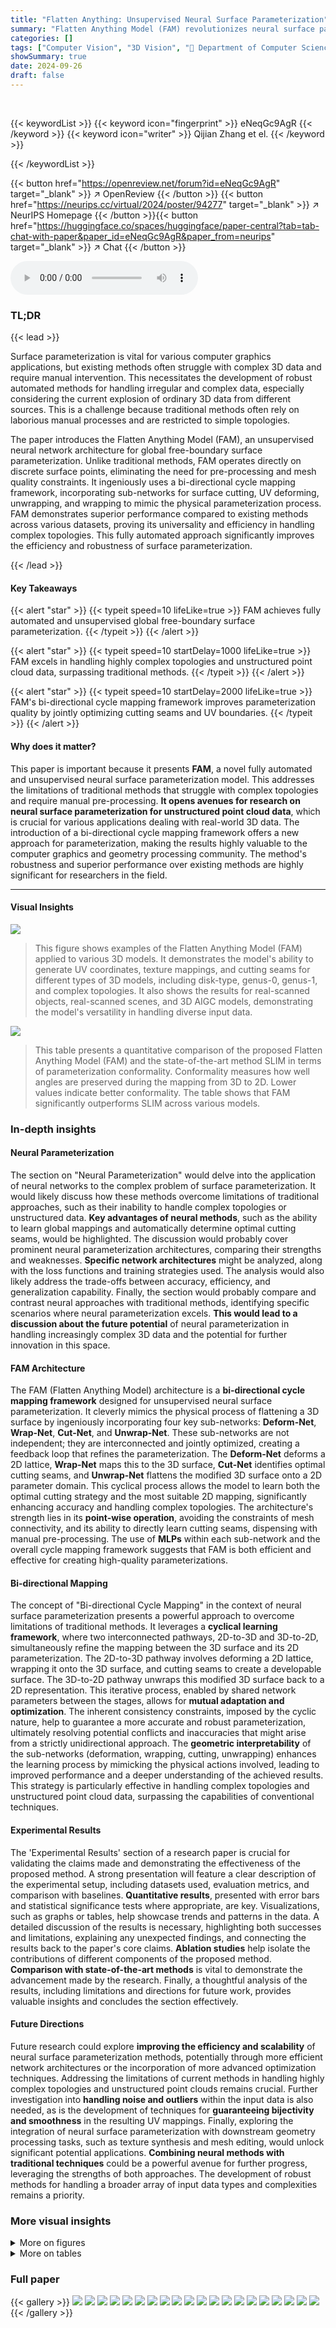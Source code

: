 ```yaml
---
title: "Flatten Anything: Unsupervised Neural Surface Parameterization"
summary: "Flatten Anything Model (FAM) revolutionizes neural surface parameterization with unsupervised learning, handling complex topologies and unstructured data fully automatically."
categories: []
tags: ["Computer Vision", "3D Vision", "🏢 Department of Computer Science, City University of Hong Kong",]
showSummary: true
date: 2024-09-26
draft: false
---
```


<br>

{{< keywordList >}}
{{< keyword icon="fingerprint" >}} eNeqGc9AgR {{< /keyword >}}
{{< keyword icon="writer" >}} Qijian Zhang et el. {{< /keyword >}}
 
{{< /keywordList >}}

{{< button href="https://openreview.net/forum?id=eNeqGc9AgR" target="_blank" >}}
↗ OpenReview
{{< /button >}}
{{< button href="https://neurips.cc/virtual/2024/poster/94277" target="_blank" >}}
↗ NeurIPS Homepage
{{< /button >}}{{< button href="https://huggingface.co/spaces/huggingface/paper-central?tab=tab-chat-with-paper&paper_id=eNeqGc9AgR&paper_from=neurips" target="_blank" >}}
↗ Chat
{{< /button >}}



<audio controls>
    <source src="https://ai-paper-reviewer.com/eNeqGc9AgR/podcast.wav" type="audio/wav">
    Your browser does not support the audio element.
</audio>


### TL;DR


{{< lead >}}

Surface parameterization is vital for various computer graphics applications, but existing methods often struggle with complex 3D data and require manual intervention. This necessitates the development of robust automated methods for handling irregular and complex data, especially considering the current explosion of ordinary 3D data from different sources. This is a challenge because traditional methods often rely on laborious manual processes and are restricted to simple topologies. 

The paper introduces the Flatten Anything Model (FAM), an unsupervised neural network architecture for global free-boundary surface parameterization. Unlike traditional methods, FAM operates directly on discrete surface points, eliminating the need for pre-processing and mesh quality constraints. It ingeniously uses a bi-directional cycle mapping framework, incorporating sub-networks for surface cutting, UV deforming, unwrapping, and wrapping to mimic the physical parameterization process.  FAM demonstrates superior performance compared to existing methods across various datasets, proving its universality and efficiency in handling complex topologies.  This fully automated approach significantly improves the efficiency and robustness of surface parameterization.

{{< /lead >}}


#### Key Takeaways

{{< alert "star" >}}
{{< typeit speed=10 lifeLike=true >}} FAM achieves fully automated and unsupervised global free-boundary surface parameterization. {{< /typeit >}}
{{< /alert >}}

{{< alert "star" >}}
{{< typeit speed=10 startDelay=1000 lifeLike=true >}} FAM excels in handling highly complex topologies and unstructured point cloud data, surpassing traditional methods. {{< /typeit >}}
{{< /alert >}}

{{< alert "star" >}}
{{< typeit speed=10 startDelay=2000 lifeLike=true >}} FAM's bi-directional cycle mapping framework improves parameterization quality by jointly optimizing cutting seams and UV boundaries. {{< /typeit >}}
{{< /alert >}}

#### Why does it matter?
This paper is important because it presents **FAM**, a novel fully automated and unsupervised neural surface parameterization model. This addresses the limitations of traditional methods that struggle with complex topologies and require manual pre-processing.  **It opens avenues for research on neural surface parameterization for unstructured point cloud data**, which is crucial for various applications dealing with real-world 3D data. The introduction of a bi-directional cycle mapping framework offers a new approach for parameterization, making the results highly valuable to the computer graphics and geometry processing community. The method's robustness and superior performance over existing methods are highly significant for researchers in the field.

------
#### Visual Insights



![](https://ai-paper-reviewer.com/eNeqGc9AgR/figures_0_1.jpg)

> This figure shows examples of the Flatten Anything Model (FAM) applied to various 3D models. It demonstrates the model's ability to generate UV coordinates, texture mappings, and cutting seams for different types of 3D models, including disk-type, genus-0, genus-1, and complex topologies. It also shows the results for real-scanned objects, real-scanned scenes, and 3D AIGC models, demonstrating the model's versatility in handling diverse input data.





![](https://ai-paper-reviewer.com/eNeqGc9AgR/tables_7_1.jpg)

> This table presents a quantitative comparison of the proposed Flatten Anything Model (FAM) and the state-of-the-art method SLIM in terms of parameterization conformality.  Conformality measures how well angles are preserved during the mapping from 3D to 2D. Lower values indicate better conformality. The table shows that FAM significantly outperforms SLIM across various models.





### In-depth insights


#### Neural Parameterization
The section on "Neural Parameterization" would delve into the application of neural networks to the complex problem of surface parameterization.  It would likely discuss how these methods overcome limitations of traditional approaches, such as their inability to handle complex topologies or unstructured data.  **Key advantages of neural methods**, such as the ability to learn global mappings and automatically determine optimal cutting seams, would be highlighted.  The discussion would probably cover prominent neural parameterization architectures, comparing their strengths and weaknesses.  **Specific network architectures** might be analyzed, along with the loss functions and training strategies used.  The analysis would also likely address the trade-offs between accuracy, efficiency, and generalization capability. Finally, the section would probably compare and contrast neural approaches with traditional methods, identifying specific scenarios where neural parameterization excels.  **This would lead to a discussion about the future potential** of neural parameterization in handling increasingly complex 3D data and the potential for further innovation in this space.

#### FAM Architecture
The FAM (Flatten Anything Model) architecture is a **bi-directional cycle mapping framework** designed for unsupervised neural surface parameterization.  It cleverly mimics the physical process of flattening a 3D surface by ingeniously incorporating four key sub-networks: **Deform-Net**, **Wrap-Net**, **Cut-Net**, and **Unwrap-Net**.  These sub-networks are not independent; they are interconnected and jointly optimized, creating a feedback loop that refines the parameterization. The **Deform-Net** deforms a 2D lattice, **Wrap-Net** maps this to the 3D surface, **Cut-Net** identifies optimal cutting seams, and **Unwrap-Net** flattens the modified 3D surface onto a 2D parameter domain.  This cyclical process allows the model to learn both the optimal cutting strategy and the most suitable 2D mapping, significantly enhancing accuracy and handling complex topologies.  The architecture's strength lies in its **point-wise operation**, avoiding the constraints of mesh connectivity, and its ability to directly learn cutting seams, dispensing with manual pre-processing. The use of **MLPs** within each sub-network and the overall cycle mapping framework suggests that FAM is both efficient and effective for creating high-quality parameterizations.

#### Bi-directional Mapping
The concept of "Bi-directional Cycle Mapping" in the context of neural surface parameterization presents a powerful approach to overcome limitations of traditional methods.  It leverages a **cyclical learning framework**, where two interconnected pathways, 2D-to-3D and 3D-to-2D, simultaneously refine the mapping between the 3D surface and its 2D parameterization. The 2D-to-3D pathway involves deforming a 2D lattice, wrapping it onto the 3D surface, and cutting seams to create a developable surface. The 3D-to-2D pathway unwraps this modified 3D surface back to a 2D representation. This iterative process, enabled by shared network parameters between the stages, allows for **mutual adaptation and optimization**. The inherent consistency constraints, imposed by the cyclic nature, help to guarantee a more accurate and robust parameterization, ultimately resolving potential conflicts and inaccuracies that might arise from a strictly unidirectional approach. The **geometric interpretability** of the sub-networks (deformation, wrapping, cutting, unwrapping) enhances the learning process by mimicking the physical actions involved, leading to improved performance and a deeper understanding of the achieved results. This strategy is particularly effective in handling complex topologies and unstructured point cloud data, surpassing the capabilities of conventional techniques.

#### Experimental Results
The 'Experimental Results' section of a research paper is crucial for validating the claims made and demonstrating the effectiveness of the proposed method. A strong presentation will feature a clear description of the experimental setup, including datasets used, evaluation metrics, and comparison with baselines.  **Quantitative results**, presented with error bars and statistical significance tests where appropriate, are key.  Visualizations, such as graphs or tables, help showcase trends and patterns in the data. A detailed discussion of the results is necessary, highlighting both successes and limitations, explaining any unexpected findings, and connecting the results back to the paper's core claims.  **Ablation studies** help isolate the contributions of different components of the proposed method.  **Comparison with state-of-the-art methods** is vital to demonstrate the advancement made by the research.   Finally, a thoughtful analysis of the results, including limitations and directions for future work, provides valuable insights and concludes the section effectively.

#### Future Directions
Future research could explore **improving the efficiency and scalability** of neural surface parameterization methods, potentially through more efficient network architectures or the incorporation of more advanced optimization techniques.  Addressing the limitations of current methods in handling highly complex topologies and unstructured point clouds remains crucial.  Further investigation into **handling noise and outliers** within the input data is also needed, as is the development of techniques for **guaranteeing bijectivity and smoothness** in the resulting UV mappings.  Finally, exploring the integration of neural surface parameterization with downstream geometry processing tasks, such as texture synthesis and mesh editing, would unlock significant potential applications.  **Combining neural methods with traditional techniques** could be a powerful avenue for further progress, leveraging the strengths of both approaches. The development of robust methods for handling a broader array of input data types and complexities remains a priority.


### More visual insights

<details>
<summary>More on figures
</summary>


![](https://ai-paper-reviewer.com/eNeqGc9AgR/figures_4_1.jpg)

> This figure illustrates the bi-directional cycle mapping framework of the Flatten Anything Model (FAM).  It shows the two branches of the model: one starting with a 2D lattice, transforming it to a 3D surface, and then back to a 2D parameterization; and another starting with a 3D point cloud, flattening it to a 2D parameterization and then reconstructing it in 3D. The figure highlights the shared parameters between modules, the learned cutting seams, and the resulting texture mapping. 


![](https://ai-paper-reviewer.com/eNeqGc9AgR/figures_7_1.jpg)

> This figure compares the UV unwrapping and texture mapping results of the proposed FAM model and SLIM model on several open surface models.  The FAM model's results are shown alongside the results from the SLIM model for comparison. The 2D UV coordinates are color-coded according to the ground truth point-wise normals to aid in visualization and analysis of the results. This visualization helps to assess the quality and accuracy of the parameterization methods.


![](https://ai-paper-reviewer.com/eNeqGc9AgR/figures_8_1.jpg)

> This figure shows the results of applying the Flatten Anything Model (FAM) to various 3D models.  It demonstrates the model's ability to produce high-quality, global free-boundary surface parameterizations. The four columns display: (a) the input 3D model, (b) the learned UV coordinates (a 2D representation of the 3D surface), (c) the texture mapping applied to the 2D UV coordinates, and (d) the cutting seams automatically discovered by FAM that are required for flattening the surface.


![](https://ai-paper-reviewer.com/eNeqGc9AgR/figures_8_2.jpg)

> This figure compares the results of point cloud parameterization using the proposed Flatten Anything Model (FAM) and the FBCP-PC method.  The left side shows FAM's results, which directly takes unstructured points without normals as input. The right side shows FBCP-PC's results, requiring additional inputs of oriented boundary indices.  Three example point clouds are visualized: cloth-pts, julius-pts, and spiral-pts.  The comparison highlights the difference in input requirements and the resulting parameterizations.


![](https://ai-paper-reviewer.com/eNeqGc9AgR/figures_9_1.jpg)

> This figure illustrates the bi-directional cycle mapping framework of the Flatten Anything Model (FAM). It shows how the model learns to map between 2D and 3D spaces using two parallel branches: one going from 2D to 3D to 2D and the other from 3D to 2D to 3D.  The modules in the same color share the same network parameters. The learned cutting seams and checker-image texture mapping are also shown.


![](https://ai-paper-reviewer.com/eNeqGc9AgR/figures_9_2.jpg)

> This figure shows examples of surface parameterization results obtained using the Flatten Anything Model (FAM).  It presents four columns: (a) the original 3D models, (b) the learned UV coordinates (a flattened representation of the 3D surface), (c) the texture mapping applied to the 2D UV coordinates and then mapped back onto the 3D model, and (d) the automatically learned cutting seams used to prepare the 3D model for flattening. The visualization of UV coordinates uses a rainbow color scheme to demonstrate the mapping from 3D to 2D. This figure highlights the model's ability to parameterize various shapes, including those with complex geometries and topologies.


![](https://ai-paper-reviewer.com/eNeqGc9AgR/figures_9_3.jpg)

> This figure shows the results of applying FAM to a Hilbert-space-filling cylinder model (a complex shape) and a ShapeNet car model (a CAD model with rich interior structures and multiple layers).  Subfigure (a) displays the input 3D models.  (b) Shows the learned UV coordinates (parameterization). (c) Presents the texture mappings and learned cutting seams generated by FAM on the input models. The results for the Hilbert-space-filling cylinder highlight the model's ability to handle complex shapes. In contrast, the ShapeNet car model shows some limitations when dealing with intricate interior structures, indicating areas for future improvement.


![](https://ai-paper-reviewer.com/eNeqGc9AgR/figures_9_4.jpg)

> This figure shows the results of applying FAM to three different models. The first model is a simple shape, the second is a more complex shape with internal structures, and the third is a very complex CAD model. The results show that FAM is able to generate accurate UV maps for simple shapes, but the accuracy decreases as the complexity of the shape increases. For the very complex CAD model, FAM is unable to generate a seamless UV map.


![](https://ai-paper-reviewer.com/eNeqGc9AgR/figures_13_1.jpg)

> This figure compares the results of surface parameterization on the Nefertiti model using SLIM (manual cutting) and FAM (automatic cutting).  Both methods show the UV unwrapping and texture mapping, along with the cutting seam that was used.  FAM demonstrates its ability to automatically learn a reasonable cutting seam, while SLIM's results rely on manual specification. The conformality metrics (lower is better) are shown, indicating slightly lower quality with FAM's learned cutting seam.


![](https://ai-paper-reviewer.com/eNeqGc9AgR/figures_14_1.jpg)

> This figure illustrates the Flatten Anything Model (FAM)'s bi-directional cycle mapping framework.  It shows the two branches of the model: 2D to 3D to 2D and 3D to 2D to 3D.  Modules with the same color share parameters.  The figure also highlights the learned cutting seams and a checker-image texture mapping as a result of the process. The FAM uses these mappings to perform global free-boundary surface parameterization.


![](https://ai-paper-reviewer.com/eNeqGc9AgR/figures_14_2.jpg)

> This figure illustrates the proposed bi-directional cycle mapping framework. It shows the two branches of the framework: 2D to 3D to 2D and 3D to 2D to 3D.  Modules with the same color share parameters indicating a parameter sharing strategy.  The learned cutting seams and checker image texture mapping are also visualized. This framework mimics the actual physical surface parameterization process.


</details>




<details>
<summary>More on tables
</summary>


![](https://ai-paper-reviewer.com/eNeqGc9AgR/tables_7_2.jpg)
> This table presents the quantitative conformality metrics for various 3D models processed using the proposed FAM method.  Conformality, in this context, measures how well the parameterization preserves angles from the 3D surface to the 2D plane. Lower values indicate better conformality, meaning that angles are better preserved during flattening. The table allows for a comparison of the method's performance across different models with varying geometric and topological complexity.

![](https://ai-paper-reviewer.com/eNeqGc9AgR/tables_7_3.jpg)
> This table presents a quantitative comparison of the proposed Flatten Anything Model (FAM) and the state-of-the-art method FBCP-PC for point cloud parameterization.  The comparison is based on the conformality metric for three different point cloud datasets: cloth-pts, julius-pts, and spiral-pts. Lower conformality values indicate better parameterization quality.  FAM shows slightly worse results than FBCP-PC on the three datasets.

![](https://ai-paper-reviewer.com/eNeqGc9AgR/tables_9_1.jpg)
> This table presents a quantitative comparison of the self-intersection metrics for the parameterization results obtained using the proposed FAM and the baseline SLIM methods. Self-intersection is a common issue in surface parameterization that can impact the quality of the resulting parameterization. The table reports the percentage of self-intersected triangles in the UV space for both FAM and SLIM on open surface models (from Figure 3) and higher-genus models (from Figure 4). The results show that FAM achieves lower self-intersection rates compared to SLIM, especially for the higher-genus models, demonstrating the effectiveness of the proposed FAM in preventing self-intersections.

![](https://ai-paper-reviewer.com/eNeqGc9AgR/tables_13_1.jpg)
> This table presents a quantitative comparison of the proposed Flatten Anything Model (FAM) and the state-of-the-art method SLIM in terms of parameterization conformality.  Conformality measures how well the method preserves angles during the mapping from 3D surface to 2D parameter space. Lower values indicate better conformality. The table shows that FAM significantly outperforms SLIM across various 3D models, demonstrating its superior performance in preserving angles during parameterization.

</details>




### Full paper

{{< gallery >}}
<img src="https://ai-paper-reviewer.com/eNeqGc9AgR/1.png" class="grid-w50 md:grid-w33 xl:grid-w25" />
<img src="https://ai-paper-reviewer.com/eNeqGc9AgR/2.png" class="grid-w50 md:grid-w33 xl:grid-w25" />
<img src="https://ai-paper-reviewer.com/eNeqGc9AgR/3.png" class="grid-w50 md:grid-w33 xl:grid-w25" />
<img src="https://ai-paper-reviewer.com/eNeqGc9AgR/4.png" class="grid-w50 md:grid-w33 xl:grid-w25" />
<img src="https://ai-paper-reviewer.com/eNeqGc9AgR/5.png" class="grid-w50 md:grid-w33 xl:grid-w25" />
<img src="https://ai-paper-reviewer.com/eNeqGc9AgR/6.png" class="grid-w50 md:grid-w33 xl:grid-w25" />
<img src="https://ai-paper-reviewer.com/eNeqGc9AgR/7.png" class="grid-w50 md:grid-w33 xl:grid-w25" />
<img src="https://ai-paper-reviewer.com/eNeqGc9AgR/8.png" class="grid-w50 md:grid-w33 xl:grid-w25" />
<img src="https://ai-paper-reviewer.com/eNeqGc9AgR/9.png" class="grid-w50 md:grid-w33 xl:grid-w25" />
<img src="https://ai-paper-reviewer.com/eNeqGc9AgR/10.png" class="grid-w50 md:grid-w33 xl:grid-w25" />
<img src="https://ai-paper-reviewer.com/eNeqGc9AgR/11.png" class="grid-w50 md:grid-w33 xl:grid-w25" />
<img src="https://ai-paper-reviewer.com/eNeqGc9AgR/12.png" class="grid-w50 md:grid-w33 xl:grid-w25" />
<img src="https://ai-paper-reviewer.com/eNeqGc9AgR/13.png" class="grid-w50 md:grid-w33 xl:grid-w25" />
<img src="https://ai-paper-reviewer.com/eNeqGc9AgR/14.png" class="grid-w50 md:grid-w33 xl:grid-w25" />
<img src="https://ai-paper-reviewer.com/eNeqGc9AgR/15.png" class="grid-w50 md:grid-w33 xl:grid-w25" />
<img src="https://ai-paper-reviewer.com/eNeqGc9AgR/16.png" class="grid-w50 md:grid-w33 xl:grid-w25" />
<img src="https://ai-paper-reviewer.com/eNeqGc9AgR/17.png" class="grid-w50 md:grid-w33 xl:grid-w25" />
<img src="https://ai-paper-reviewer.com/eNeqGc9AgR/18.png" class="grid-w50 md:grid-w33 xl:grid-w25" />
<img src="https://ai-paper-reviewer.com/eNeqGc9AgR/19.png" class="grid-w50 md:grid-w33 xl:grid-w25" />
<img src="https://ai-paper-reviewer.com/eNeqGc9AgR/20.png" class="grid-w50 md:grid-w33 xl:grid-w25" />
{{< /gallery >}}